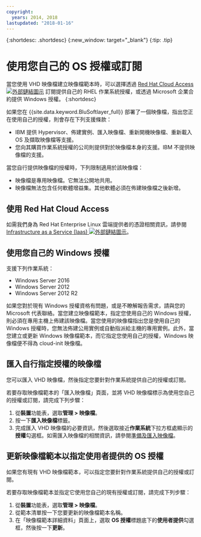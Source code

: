 ```yaml
---
copyright:
  years: 2014, 2018
lastupdated: "2018-01-16"
---
```


{:shortdesc: .shortdesc}
{:new_window: target="_blank"}
{:tip: .tip}


# 使用您自己的 OS 授權或訂閱 

當您使用 VHD 映像檔建立映像檔範本時，可以選擇透過 [Red Hat Cloud Access ![外部鏈結圖示](../../icons/launch-glyph.svg "外部鏈結圖示")](https://www.redhat.com/en/technologies/cloud-computing/cloud-access) 訂閱提供自己的 RHEL 作業系統授權，或透過 Microsoft 企業合約提供 Windows 授權。
{:shortdesc}

如果您在 {{site.data.keyword.BluSoftlayer_full}} 部署了一個映像檔，指出您正在使用自己的授權，則會存在下列支援條款：
* IBM 提供 Hypervisor、佈建實例、匯入映像檔、重新開機映像檔、重新載入 OS 及擷取映像檔等支援。
* 您向其購買作業系統授權的公司則提供對於映像檔本身的支援。IBM 不提供映像檔的支援。

當您自行提供映像檔的授權時，下列限制適用於該映像檔：
* 映像檔是專用映像檔。它無法公開地共用。
* 映像檔無法包含任何軟體增益集。其他軟體必須在佈建映像檔之後新增。

## 使用 Red Hat Cloud Access
如需我們身為 Red Hat Enterprise Linux 雲端提供者的憑證相關資訊，請參閱 [Infrastructure as a Service (Iaas) ![外部鏈結圖示](../../icons/launch-glyph.svg "外部鏈結圖示")](https://access.redhat.com/ecosystem/cloud-provider/2262101)。

## 使用您自己的 Windows 授權
支援下列作業系統：
* Windows Server 2016
* Windows Server 2012
* Windows Server 2012 R2

如果您對於現有 Windows 授權資格有問題，或是不瞭解報告需求，請與您的 Microsoft 代表聯絡。當您建立映像檔範本，指定您使用自己的 Windows 授權，則必須在專用主機上佈建該映像檔。當您使用的映像檔指出您是使用自己的 Windows 授權時，您無法佈建公用實例或自動指派給主機的專用實例。此外，當您建立或更新 Windows 映像檔範本，而它指定您使用自己的授權，Windows 映像檔便不得為 cloud-init 映像檔。

## 匯入自行指定授權的映像檔

您可以匯入 VHD 映像檔，然後指定您要針對作業系統提供自己的授權或訂閱。

若要存取映像檔範本的「匯入映像檔」頁面，並將 VHD 映像檔標示為使用您自己的授權或訂閱，請完成下列步驟：
1. 從**裝置**功能表，選取**管理 > 映像檔**。
2. 按一下**匯入映像檔**標籤。
3. 完成匯入  VHD 映像檔的必要資訊，然後選取接近**作業系統**下拉方框處顯示的**授權**勾選框。如需匯入映像檔的相關資訊，請參閱[準備及匯入映像檔](import-image.html)。

## 更新映像檔範本以指定使用者提供的 OS 授權

如果您有現有 VHD 映像檔範本，可以指定您要針對作業系統提供自己的授權或訂閱。

若要存取映像檔範本並指定它使用您自己的現有授權或訂閱，請完成下列步驟：
1. 從**裝置**功能表，選取**管理 > 映像檔**。
2. 從範本清單按一下您要更新的映像檔範本名稱。
3. 在「映像檔範本詳細資料」頁面上，選取 **OS 授權**標題底下的**使用者提供**勾選框，然後按一下**更新**。

